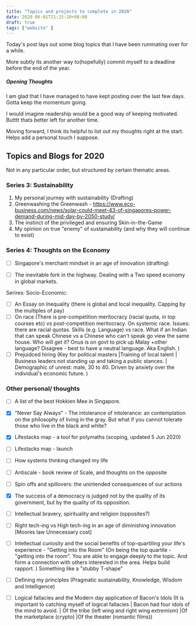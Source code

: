 ```yaml
---
title: "Topics and projects to complete in 2020"
date: 2020-06-01T21:25:10+08:00
draft: true
tags: ["website" ]
---
```


Today's post lays out some blog topics that I have been ruminating over for a while.

More subtly its another way to(hopefully) commit myself to a deadline before the end of the year.

##### Opening Thoughts
I am glad that I have managed to have kept posting over the last few days. Gotta keep the momentum going. 

I would imagine readership would be a good way of keeping motivated. Butttt thats better left for another time.

Moving forward, I think its helpful to list out my thoughts right at the start. Helps add a personal touch I suppose.

## Topics and Blogs for 2020
Not in any particular order, but structured by certain thematic areas.

### Series 3: Sustainability
1. My personal journey with sustainability (Drafting)
2. Greenwashing the Greenwash - https://www.eco-business.com/news/solar-could-meet-43-of-singapores-power-demand-during-mid-day-by-2050-study/
3. The instinct of the privileged and ensuring Skin-in-the-Game 
4. My opinion on true "enemy" of sustainability (and why they will continue to exist)

### Series 4: Thoughts on the Economy
- [ ] Singapore's merchant mindset in an age of innovation (drafting)
- [ ] The inevitable fork in the highway. Dealing with a Two speed economy in global markets.



Serires: Socio-Economic:

- [ ] An Essay on Inequality (there is global and local inequality. Capping by the multiples of pay)
- [ ] On race (There is pre-competition meritocracy (racial quota, in top courses etc) vs post-competition meritocracy. On systemic race. Issues: there are racial quotas.  Skills (e.g. Language) vs race. What if an Indian that can speak Chinese vs a Chinese who can't speak go view the same house. Who will get it? Onus is on govt to pick up Malay +other language? Disagree - best to have a neutral language. Aka English. )
- [ ] Prejuidced hiring (Key for political masters |Training of local talent | Business leaders not standing up and taking a public stances. | Demographic of unrest: male, 30 to 40. Driven by anxiety over the individual's economic future. )

### Other personal/ thoughts

- [ ] A list of the best Hokkien Mee in Singapore.

- [x] "Never Say Always" - The intolerance of intolerance: an contemplation on the philosophy of living in the gray. But what if you cannot tolerate those who live in the black and white?

- [x] Lifestacks map - a tool for polymaths (scoping, updated 5 Jun 2020)

- [ ] Lifestacks map - launch

- [ ] How systems thinking changed my life

- [ ] Antiscale - book review of Scale, and thoughts on the opposite

- [ ] Spin offs and spillovers: the unintended consequences of our actions

- [x] The success of a democracy is judged not by the quality of its government, but by the quality of its opposition.

- [ ] Intellectual bravery, spirituality and religion (opposites?)

- [ ] Right tech-ing vs High tech-ing in an age of diminishing innovation [Moores law Unnecessary cost]

- [ ] Intellectual curiosity and the social benefits of top-quartiling your life's experience - "Getting into the Room" (On being the top quartile - "getting into the room". You are able to engage deeply to the topic. And form a connection with others interested in the area. Helps build rapport. )  Something like a "stubby T-shape"

- [ ] Defining my principles (Pragmatic sustainability, Knowledge, Wisdom and Intelligence)

- [ ] Logical fallacies and the Modern day application of Bacon's Idols (It is important to catching myself of logical fallacies | Bacon had four idols of the mind to avoid. | Of the tribe (left wing and right wing extremism) |Of the marketplace (crypto) |Of the theater (romantic films))


